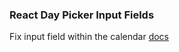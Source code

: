 ### React Day Picker Input Fields

Fix input field within the calendar
[docs](https://daypicker.dev/guides/input-fields)
